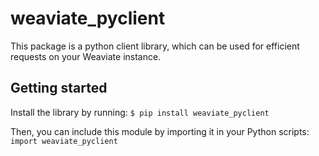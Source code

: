 # weaviate_pyclient

This package is a python client library, which can be used for efficient requests on your Weaviate instance.

## Getting started

Install the library by running:
``` $ pip install weaviate_pyclient ```

Then, you can include this module by importing it in your Python scripts:
``` import weaviate_pyclient ```
